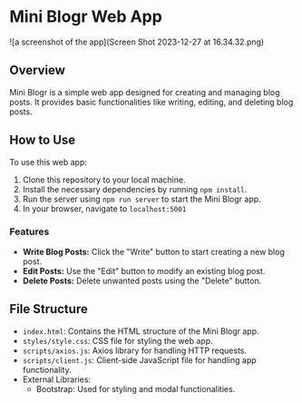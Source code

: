 # Mini Blogr Web App

![a screenshot of the app](Screen Shot 2023-12-27 at 16.34.32.png)

## Overview

Mini Blogr is a simple web app designed for creating and managing blog posts. It provides basic functionalities like writing, editing, and deleting blog posts.

## How to Use

To use this web app:

1. Clone this repository to your local machine.
2. Install the necessary dependencies by running `npm install`.
3. Run the server using `npm run server` to start the Mini Blogr app.
4. In your browser, navigate to `localhost:5001`

### Features

- **Write Blog Posts:** Click the "Write" button to start creating a new blog post.
- **Edit Posts:** Use the "Edit" button to modify an existing blog post.
- **Delete Posts:** Delete unwanted posts using the "Delete" button.

## File Structure

- `index.html`: Contains the HTML structure of the Mini Blogr app.
- `styles/style.css`: CSS file for styling the web app.
- `scripts/axios.js`: Axios library for handling HTTP requests.
- `scripts/client.js`: Client-side JavaScript file for handling app functionality.
- External Libraries:
  - Bootstrap: Used for styling and modal functionalities.
